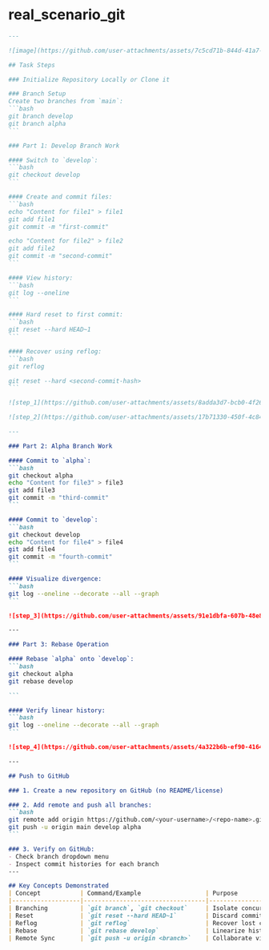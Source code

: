 # real_scenario_git

````markdown
---

![image](https://github.com/user-attachments/assets/7c5cd71b-844d-41a7-9ed8-5c13bb419b73)

## Task Steps

### Initialize Repository Locally or Clone it

### Branch Setup
Create two branches from `main`:
```bash
git branch develop
git branch alpha
```

### Part 1: Develop Branch Work

#### Switch to `develop`:
```bash
git checkout develop
```

#### Create and commit files:
```bash
echo "Content for file1" > file1
git add file1
git commit -m "first-commit"

echo "Content for file2" > file2
git add file2
git commit -m "second-commit"
```

#### View history:
```bash
git log --oneline
```

#### Hard reset to first commit:
```bash
git reset --hard HEAD~1
```

#### Recover using reflog:
```bash
git reflog

git reset --hard <second-commit-hash>
```

![step_1](https://github.com/user-attachments/assets/8adda3d7-bcb0-4f26-aa3a-f8d90141ee2a)

![step_2](https://github.com/user-attachments/assets/17b71330-450f-4c84-91b5-daf8c33ffc9e)

---

### Part 2: Alpha Branch Work

#### Commit to `alpha`:
```bash
git checkout alpha
echo "Content for file3" > file3
git add file3
git commit -m "third-commit"
```

#### Commit to `develop`:
```bash
git checkout develop
echo "Content for file4" > file4
git add file4
git commit -m "fourth-commit"
```

#### Visualize divergence:
```bash
git log --oneline --decorate --all --graph
```

![step_3](https://github.com/user-attachments/assets/91e1dbfa-607b-48e8-938c-16a99f2b4642)

---

### Part 3: Rebase Operation

#### Rebase `alpha` onto `develop`:
```bash
git checkout alpha
git rebase develop

```

#### Verify linear history:
```bash
git log --oneline --decorate --all --graph
```

![step_4](https://github.com/user-attachments/assets/4a322b6b-ef90-4164-8294-8fc74c0bd2b8)

---

## Push to GitHub

### 1. Create a new repository on GitHub (no README/license)

### 2. Add remote and push all branches:
```bash
git remote add origin https://github.com/<your-username>/<repo-name>.git
git push -u origin main develop alpha
```

### 3. Verify on GitHub:
- Check branch dropdown menu
- Inspect commit histories for each branch
---

## Key Concepts Demonstrated
| Concept           | Command/Example                  | Purpose                          |
|-------------------|----------------------------------|----------------------------------|
| Branching         | `git branch`, `git checkout`     | Isolate concurrent workstreams   |
| Reset             | `git reset --hard HEAD~1`        | Discard commits (with caution!)  |
| Reflog            | `git reflog`                     | Recover lost commits             |
| Rebase            | `git rebase develop`             | Linearize history                |
| Remote Sync       | `git push -u origin <branch>`    | Collaborate via GitHub           |

````
